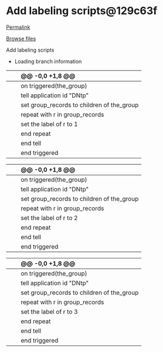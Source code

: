 # Add labeling scripts@129c63f

[Permalink](add-labeling-scripts-129c63f.md)

[Browse files](https://github.com/mhucka/devonthink-hacks/tree/129c63f97d143b2fc5db6c58767b8144c773afb9)

 Add labeling scripts

* Loading branch information

|  |  | @@ -0,0 +1,8 @@ |
| :--- | :--- | :--- |
|  |  |  on triggered\(the\_group\) |
|  |  |  tell application id "DNtp" |
|  |  |  set group\_records to children of the\_group |
|  |  |  repeat with r in group\_records |
|  |  |  set the label of r to 1 |
|  |  |  end repeat |
|  |  |  end tell |
|  |  |  end triggered |

|  |  | @@ -0,0 +1,8 @@ |
| :--- | :--- | :--- |
|  |  |  on triggered\(the\_group\) |
|  |  |  tell application id "DNtp" |
|  |  |  set group\_records to children of the\_group |
|  |  |  repeat with r in group\_records |
|  |  |  set the label of r to 2 |
|  |  |  end repeat |
|  |  |  end tell |
|  |  |  end triggered |

|  |  | @@ -0,0 +1,8 @@ |
| :--- | :--- | :--- |
|  |  |  on triggered\(the\_group\) |
|  |  |  tell application id "DNtp" |
|  |  |  set group\_records to children of the\_group |
|  |  |  repeat with r in group\_records |
|  |  |  set the label of r to 3 |
|  |  |  end repeat |
|  |  |  end tell |
|  |  |  end triggered |

